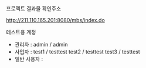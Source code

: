 프로젝트 결과물 확인주소

http://211.110.165.201:8080/mbs/index.do

테스트용 계정
 - 관리자 : admin / admin
 - 사업자 : test1 / testtest
           test2 / testtest
           test3 / testtest
 - 일반 사용자 : 
